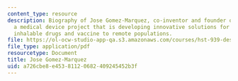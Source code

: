 ```yaml
---
content_type: resource
description: Biography of Jose Gomez-Marquez, co-inventor and founder of Aerovax,
  a medical device project that is developing innovative solutions for delivering
  inhalable drugs and vaccine to remote populations.
file: https://ol-ocw-studio-app-qa.s3.amazonaws.com/courses/hst-939-designing-and-sustaining-technology-innovation-for-global-health-practice-spring-2008/a726cbe8e45381120682409245452b3f_jose_bio.pdf
file_type: application/pdf
resourcetype: Document
title: Jose Gomez-Marquez
uid: a726cbe8-e453-8112-0682-409245452b3f
---
```

